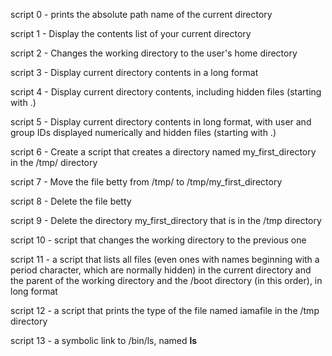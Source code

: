 script 0 - prints the absolute path name of the current directory

script 1 - Display the contents list of your current directory

script 2 - Changes the working directory to the user's home directory

script 3 - Display current directory contents in a long format

script 4 - Display current directory contents, including hidden files (starting with .) 

script 5 - Display current directory contents in long format, with user and group IDs displayed numerically and hidden files (starting with .)

script 6 - Create a script that creates a directory named my_first_directory in the /tmp/ directory

script 7 - Move the file betty from /tmp/ to /tmp/my_first_directory

script 8 - Delete the file betty

script 9 - Delete the directory my_first_directory that is in the /tmp directory

script 10 - script that changes the working directory to the previous one

script 11 - a script that lists all files (even ones with names beginning with a period character, which are normally hidden) in the current directory and the parent of the working directory and the /boot directory (in this order), in long format

script 12 - a script that prints the type of the file named iamafile in the /tmp directory

script 13 - a symbolic link to /bin/ls, named __ls__
